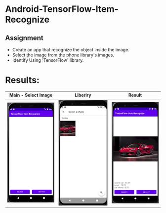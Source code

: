 # Android-TensorFlow-Item-Recognize
 
## Assignment
- Create an app that recognize the object inside the image.
- Select the image from the phone library's images.
- Identify Using 'TensorFlow' library.


# Results:

<p align="center">

| Main - Select Image  | Liberiry | Result |
| ------------- | ------------- | ------------- |
| <img src="https://github.com/yonisho52/Android-TensorFlow-Item-Recognize/blob/main/Result%20Images/Main.jpg" width="250" >  | <img src="https://github.com/yonisho52/Android-TensorFlow-Item-Recognize/blob/main/Result%20Images/Select.jpg" width="250" >  | <img src="https://github.com/yonisho52/Android-TensorFlow-Item-Recognize/blob/main/Result%20Images/Result.jpg" width="250" >  |
</p>

